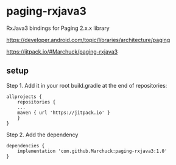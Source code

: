 # paging-rxjava3
RxJava3 bindings for Paging 2.x.x library 

https://developer.android.com/topic/libraries/architecture/paging

https://jitpack.io/#Marchuck/paging-rxjava3
## setup

Step 1. Add it in your root build.gradle at the end of repositories:
```
allprojects {
    repositories {
    ...
    maven { url 'https://jitpack.io' }
    }
}
```
Step 2. Add the dependency
```
dependencies {
    implementation 'com.github.Marchuck:paging-rxjava3:1.0'
}
```
